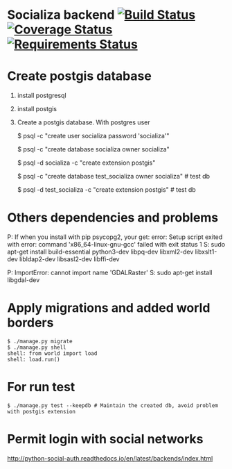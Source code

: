 # Socializa backend [![Build Status](https://travis-ci.org/wadobo/socializa.svg?branch=master)](https://travis-ci.org/wadobo/socializa) [![Coverage Status](https://coveralls.io/repos/github/wadobo/socializa/badge.svg?branch=master)](https://coveralls.io/github/wadobo/socializa?branch=master) [![Requirements Status](https://requires.io/github/wadobo/socializa/requirements.svg?branch=master)](https://requires.io/github/wadobo/socializa/requirements/?branch=master)

# Create postgis database

1. install postgresql
2. install postgis

3. Create a postgis database. With postgres user
    
    $ psql -c "create user socializa password 'socializa'"
    
    $ psql -c "create database socializa owner socializa"
    
    $ psql -d socializa -c "create extension postgis"
    
    $ psql -c "create database test_socializa owner socializa" # test db
    
    $ psql -d test_socializa -c "create extension postgis" # test db

# Others dependencies and problems

P: If when you install with pip psycopg2, your get: error: Setup script exited with error: command 'x86_64-linux-gnu-gcc' failed with exit status 1
S: sudo apt-get install build-essential python3-dev libpq-dev libxml2-dev libxslt1-dev libldap2-dev libsasl2-dev libffi-dev

P: ImportError: cannot import name 'GDALRaster'
S: sudo apt-get install libgdal-dev

# Apply migrations and added world borders

    $ ./manage.py migrate
    $ ./manage.py shell
    shell: from world import load
    shell: load.run()

# For run test

    $ ./manage.py test --keepdb # Maintain the created db, avoid problem with postgis extension

# Permit login with social networks

http://python-social-auth.readthedocs.io/en/latest/backends/index.html
